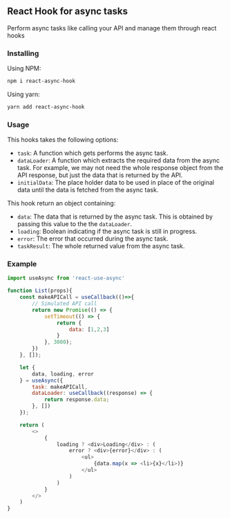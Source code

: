 ## React Hook for async tasks

Perform async tasks like calling your API and manage them through react hooks


### Installing

Using NPM:

```bash
npm i react-async-hook
```

Using yarn:

```bash
yarn add react-async-hook
```

### Usage

This hooks takes the following options:

- `task`: A function which gets performs the async task.
- `dataLoader`: A function which extracts the required data from the async task.
For example, we may not need the whole response object from the API response,
but just the data that is returned by the API.
- `initialData`: The place holder data to be used in place of the original data
until the data is fetched from the async task.

This hook return an object containing:

- `data`: The data that is returned by the async task. This is obtained by passing this
value to the the `dataLoader`.
- `loading`: Boolean indicating if the async task is still in progress.
- `error`: The error that occurred during the async task.
- `taskResult`: The whole returned value from the async task.  

### Example
```js
import useAsync from 'react-use-async'

function List(props){
    const makeAPICall = useCallback(()=>{
        // Simulated API call
        return new Promise(() => {
            setTimeout(() => {
                return {
                    data: [1,2,3]
                }
            }, 3000);
        })
    }, []);

    let {
        data, loading, error
    } = useAsync({
        task: makeAPICall,
        dataLoader: useCallback((response) => {
            return response.data;
        }, [])
    });

    return (
        <>
            {
                loading ? <div>Loading</div> : (
                    error ? <div>{error}</div> : (
                        <ul>
                            {data.map(x => <li>{x}</li>)}
                        </ul>
                    )
                )
            }
        </>
    )
}
```


